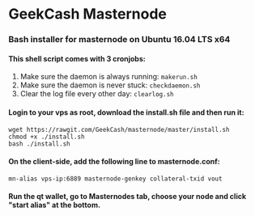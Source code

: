 # GeekCash Masternode
### Bash installer for masternode on Ubuntu 16.04 LTS x64

#### This shell script comes with 3 cronjobs: 
1. Make sure the daemon is always running: `makerun.sh`
2. Make sure the daemon is never stuck: `checkdaemon.sh`
3. Clear the log file every other day: `clearlog.sh`

#### Login to your vps as root, download the install.sh file and then run it:
```
wget https://rawgit.com/GeekCash/masternode/master/install.sh
chmod +x ./install.sh
bash ./install.sh
```

#### On the client-side, add the following line to masternode.conf:
```
mn-alias vps-ip:6889 masternode-genkey collateral-txid vout
```

#### Run the qt wallet, go to Masternodes tab, choose your node and click "start alias" at the bottom.
